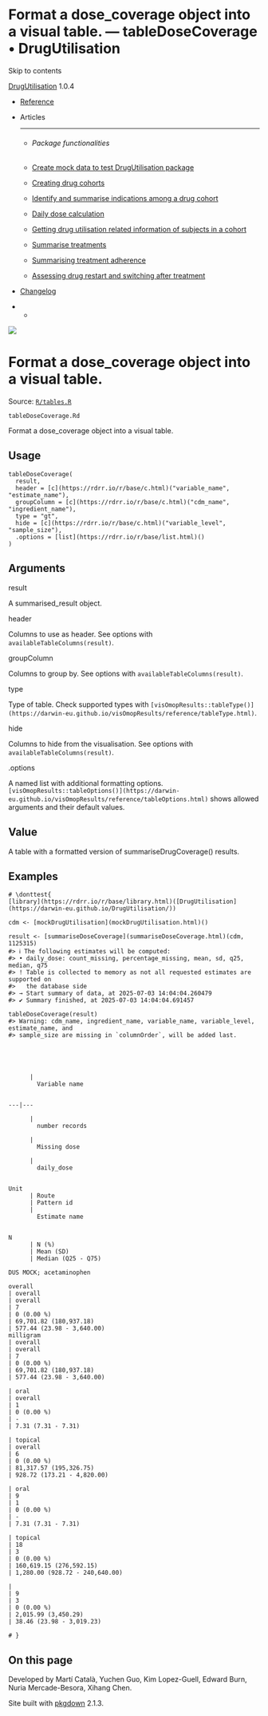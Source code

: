 # Format a dose_coverage object into a visual table. — tableDoseCoverage • DrugUtilisation

Skip to contents

[DrugUtilisation](../index.html) 1.0.4

  * [Reference](../reference/index.html)
  * Articles
    * * * *

    * ###### Package functionalities

    * [Create mock data to test DrugUtilisation package](../articles/mock_data.html)
    * [Creating drug cohorts](../articles/create_cohorts.html)
    * [Identify and summarise indications among a drug cohort](../articles/indication.html)
    * [Daily dose calculation](../articles/daily_dose_calculation.html)
    * [Getting drug utilisation related information of subjects in a cohort](../articles/drug_utilisation.html)
    * [Summarise treatments](../articles/summarise_treatments.html)
    * [Summarising treatment adherence](../articles/treatment_discontinuation.html)
    * [Assessing drug restart and switching after treatment](../articles/drug_restart.html)
  * [Changelog](../news/index.html)


  *   * [](https://github.com/darwin-eu/DrugUtilisation/)



![](../logo.png)

# Format a dose_coverage object into a visual table.

Source: [`R/tables.R`](https://github.com/darwin-eu/DrugUtilisation/blob/v1.0.4/R/tables.R)

`tableDoseCoverage.Rd`

Format a dose_coverage object into a visual table.

## Usage
    
    
    tableDoseCoverage(
      result,
      header = [c](https://rdrr.io/r/base/c.html)("variable_name", "estimate_name"),
      groupColumn = [c](https://rdrr.io/r/base/c.html)("cdm_name", "ingredient_name"),
      type = "gt",
      hide = [c](https://rdrr.io/r/base/c.html)("variable_level", "sample_size"),
      .options = [list](https://rdrr.io/r/base/list.html)()
    )

## Arguments

result
    

A summarised_result object.

header
    

Columns to use as header. See options with `availableTableColumns(result)`.

groupColumn
    

Columns to group by. See options with `availableTableColumns(result)`.

type
    

Type of table. Check supported types with `[visOmopResults::tableType()](https://darwin-eu.github.io/visOmopResults/reference/tableType.html)`.

hide
    

Columns to hide from the visualisation. See options with `availableTableColumns(result)`.

.options
    

A named list with additional formatting options. `[visOmopResults::tableOptions()](https://darwin-eu.github.io/visOmopResults/reference/tableOptions.html)` shows allowed arguments and their default values.

## Value

A table with a formatted version of summariseDrugCoverage() results.

## Examples
    
    
    # \donttest{
    [library](https://rdrr.io/r/base/library.html)([DrugUtilisation](https://darwin-eu.github.io/DrugUtilisation/))
    
    cdm <- [mockDrugUtilisation](mockDrugUtilisation.html)()
    
    result <- [summariseDoseCoverage](summariseDoseCoverage.html)(cdm, 1125315)
    #> ℹ The following estimates will be computed:
    #> • daily_dose: count_missing, percentage_missing, mean, sd, q25, median, q75
    #> ! Table is collected to memory as not all requested estimates are supported on
    #>   the database side
    #> → Start summary of data, at 2025-07-03 14:04:04.260479
    #> ✔ Summary finished, at 2025-07-03 14:04:04.691457
    
    tableDoseCoverage(result)
    #> Warning: cdm_name, ingredient_name, variable_name, variable_level, estimate_name, and
    #> sample_size are missing in `columnOrder`, will be added last.
    
    
    
    
      
          | 
            Variable name
          
          
    ---|---  
    
          | 
            number records
          
          | 
            Missing dose
          
          | 
            daily_dose
          
          
    Unit
          | Route
          | Pattern id
          | 
            Estimate name
          
          
    N
          | N (%)
          | Mean (SD)
          | Median (Q25 - Q75)
          
    DUS MOCK; acetaminophen
          
    overall
    | overall
    | overall
    | 7
    | 0 (0.00 %)
    | 69,701.82 (180,937.18)
    | 577.44 (23.98 - 3,640.00)  
    milligram
    | overall
    | overall
    | 7
    | 0 (0.00 %)
    | 69,701.82 (180,937.18)
    | 577.44 (23.98 - 3,640.00)  
    
    | oral
    | overall
    | 1
    | 0 (0.00 %)
    | -
    | 7.31 (7.31 - 7.31)  
    
    | topical
    | overall
    | 6
    | 0 (0.00 %)
    | 81,317.57 (195,326.75)
    | 928.72 (173.21 - 4,820.00)  
    
    | oral
    | 9
    | 1
    | 0 (0.00 %)
    | -
    | 7.31 (7.31 - 7.31)  
    
    | topical
    | 18
    | 3
    | 0 (0.00 %)
    | 160,619.15 (276,592.15)
    | 1,280.00 (928.72 - 240,640.00)  
    
    | 
    | 9
    | 3
    | 0 (0.00 %)
    | 2,015.99 (3,450.29)
    | 38.46 (23.98 - 3,019.23)  
      
    # }
    
    

## On this page

Developed by Martí Català, Yuchen Guo, Kim Lopez-Guell, Edward Burn, Nuria Mercade-Besora, Xihang Chen.

Site built with [pkgdown](https://pkgdown.r-lib.org/) 2.1.3.
